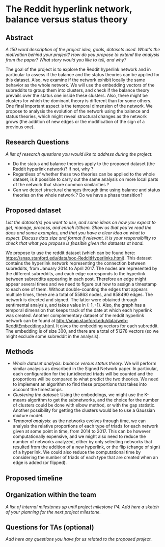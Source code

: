 # The Reddit hyperlink network, balance versus status theory

## Abstract
*A 150 word description of the project idea, goals, datasets used. What's the motivation behind your project? How do you propose to extend the analysis from the paper? What story would you like to tell, and why?*

The goal of the project is to explore the Reddit hyperlink network
and in particular to assess if the balance and the status theories can be applied for this dataset.
Also, we examine if the network exhibit locally the same behavior as the whole network. We will use the embedding vectors of the subreddits to group them into clusters,
 and check if the balance theory prevails over the status one inside these clusters. Also, there might be clusters for which the dominant theory is different than for some others.
One final important aspect is the temporal dimension of the network.
We propose to analysis the evolution of the network using the balance and status theories, which might reveal structural changes as the network grows (the addition of new edges or the modification of the sign of a previous one).

## Research Questions
*A list of research questions you would like to address during the project.*

- Do the status and balance theories apply to the proposed dataset (the Reddit hyperlink network)? If not, why ?
- Regardless of whether these two theories can be applied to the whole dataset, is it possible to carry out the same analysis on more local parts of the network that share common similarities ? 
- Can we detect structural changes through time using balance and status theories on the whole network ? Do we have a phase transition?

## Proposed dataset
*List the dataset(s) you want to use, and some ideas on how you expect to get, manage, process, and enrich it/them. Show us that you've read the docs and some examples, and that you have a clear idea on what to expect. Discuss data size and format if relevant. It is your responsibility to check that what you propose is feasible given the datasets at hand.*

We propose to use the reddit dataset (which can be found here: https://snap.stanford.edu/data/soc-RedditHyperlinks.html). This dataset contains the hyperlink network representing the connection between subreddits, from January 2014 to April 2017. The nodes are represented by the different subreddits, and each edge corresponds to the hyperlink between subreddits appearing in each post. Therefore an edge might appear several times and we need to figure out how to assign a timestamp to each one of them. Without double-counting the edges that appears multiple times, there are a total of 55863 nodes, and 858490 edges. The network is directed and signed. The latter were obtained through sentimental analysis, and takes value in {-1,+1}. Also, the graph has a temporal dimension that keeps track of the date at which each hyperlink was created.
Another complementary dataset of the reddit hyperlink network can be found at http://snap.stanford.edu/data/web-RedditEmbeddings.html. It gives the embedding vectors for each subreddit. The embedding is of size 300, and there are a total of 51278 vectors (so we might exclude some subreddit in the analysis).

## Methods
- *Whole dataset analysis: balance versus status theory.* We will perform similar analysis as described in the Signed Network paper. In particular, each configuration for the (un)directed triads will be counted and the proportions will be compared to what predict the two theories. We need to implement an algorithm to find these proportions that takes into account the timestamps.
- *Clustering the dataset:* Using the embeddings, we might use the K-means algorithm to get the subnetworks, and the choice for the number of clusters could be done with elbow method, or with the gap statistic. Another possibility for getting the clusters would be to use a Gaussian mixture model.
- *Temporal analysis*: as the networks evolves through time, we can analysis the relative proportions of each type of triads for each network given at some point in time, from 2014 to 2017. This can be however computationally expensive, and we might also need to reduce the number of networks analyzed, either by only selecting networks that resulted from the addition of a new hyperlink, or the flip (change of sign) of a hyperlink. We could also reduce the computational time by considering the number of triads of each type that are created when an edge is added (or flipped).

## Proposed timeline


## Organization within the team
*A list of internal milestones up until project milestone P4. Add here a sketch of your planning for the next project milestone.*
## Questions for TAs (optional)
*Add here any questions you have for us related to the proposed project.*
